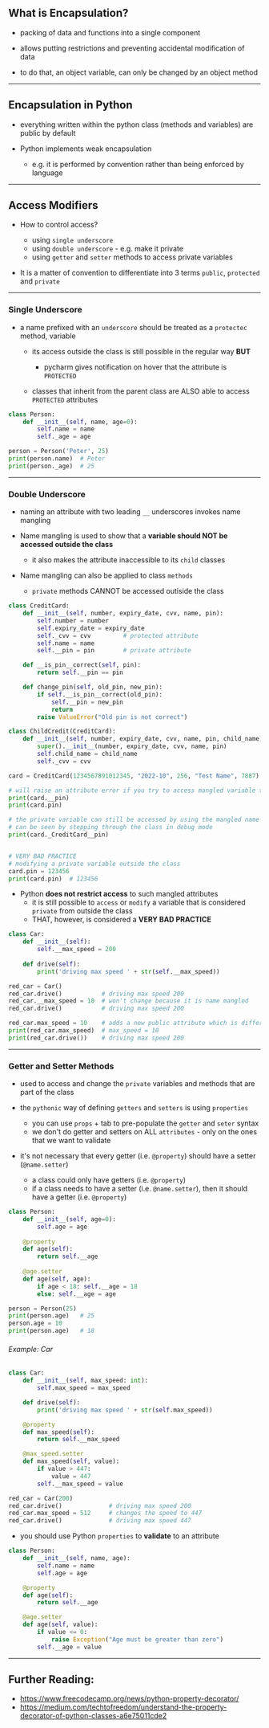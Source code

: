 
## What is Encapsulation?

* packing of data and functions into a single component

* allows putting restrictions and preventing accidental modification of data

* to do that, an object variable, can only be changed by an object method

-------------------------

## Encapsulation in Python

* everything written within the python class (methods and variables) are public by default

* Python implements weak encapsulation
  * e.g. it is performed by convention rather than being enforced by language

---------------------------

## Access Modifiers

* How to control access?
  * using `single underscore`
  * using `double underscore`  - e.g. make it private
  * using `getter` and `setter` methods to access private variables

* It is a matter of convention to differentiate into 3 terms `public`, `protected` and `private`

------------------------------

### Single Underscore

* a name prefixed with an `underscore` should be treated as a `protectec` method, variable
  * its access outside the class is still possible in the regular way **BUT**
    * pycharm gives notification on hover that the attribute is `PROTECTED`

  * classes that inherit from the parent class are ALSO able to access `PROTECTED` attributes

```python
class Person:
    def __init__(self, name, age=0):
        self.name = name
        self._age = age

person = Person('Peter', 25)
print(person.name)	# Peter
print(person._age)	# 25
```

------------------------------

### Double Underscore

* naming an attribute with two leading `__` underscores invokes name mangling


* Name mangling is used to show that a **variable should NOT be accessed outside the class**
  * it also makes the attribute inaccessible to its `child` classes

* Name mangling can also be applied to class `methods`
  * `private` methods CANNOT be accessed outiside the class

```python
class CreditCard:
    def __init__(self, number, expiry_date, cvv, name, pin):
        self.number = number
        self.expiry_date = expiry_date
        self._cvv = cvv         # protected attribute
        self.name = name
        self.__pin = pin        # private attribute

    def __is_pin__correct(self, pin):
        return self.__pin == pin

    def change_pin(self, old_pin, new_pin):
        if self.__is_pin__correct(old_pin):
            self.__pin = new_pin
            return
        raise ValueError("Old pin is not correct")

class ChildCredit(CreditCard):
    def __init__(self, number, expiry_date, cvv, name, pin, child_name):
        super().__init__(number, expiry_date, cvv, name, pin)
        self.child_name = child_name
        self._cvv = cvv

card = CreditCard(1234567891012345, "2022-10", 256, "Test Name", 7887)

# will raise an attribute error if you try to access mangled variable the usual way
print(card.__pin)
print(card.pin)

# the private variable can still be accessed by using the mangled name
# can be seen by stepping through the class in debug mode
print(card._CreditCard__pin)


# VERY BAD PRACTICE
# modifying a private variable outside the class
card.pin = 123456
print(card.pin)  # 123456
```

* Python **does not restrict access** to such mangled attributes
    * it is still possible to `access` or `modify` a variable that is considered `private` from outside the class
    * THAT, however, is considered a **VERY BAD PRACTICE**

```python
class Car:
    def __init__(self):
        self.__max_speed = 200
     
    def drive(self):
        print('driving max speed ' + str(self.__max_speed))

red_car = Car()
red_car.drive()           # driving max speed 200
red_car.__max_speed = 10  # won't change because it is name mangled
red_car.drive()           # driving max speed 200

red_car.max_speed = 10    # adds a new public attribute which is different than the  one in th class
print(red_car.max_speed)  # max_speed = 10
print(red_car.drive())    # driving max speed 200
```

-------------------------------------------------

### Getter and Setter Methods

* used to access and change the `private` variables and methods that are part of the class
* the `pythonic` way of defining `getters` and `setters` is using `properties`
  * you can use `props` + tab to pre-populate the `getter` and `seter` syntax
  * we don't do getter and setters on ALL `attributes` - only on the ones that we want to validate
  

* it's not necessary that every getter (i.e. `@property`) should have a setter (`@name.setter`)
  * a class could only have getters (i.e. `@property`)
  * if a class needs to have a setter (i.e. `@name.setter`), then it should have a getter (i.e. `@property`)

```python
class Person:
    def __init__(self, age=0):
        self.age = age
        
    @property
    def age(self):
        return self.__age
    
    @age.setter
    def age(self, age):
        if age < 18: self.__age = 18
        else: self.__age = age

person = Person(25)
print(person.age)	# 25
person.age = 10
print(person.age)	# 18
```

###### Example: Car

```python
class Car:
    def __init__(self, max_speed: int):
        self.max_speed = max_speed

    def drive(self):
        print('driving max speed ' + str(self.max_speed))

    @property
    def max_speed(self):
        return self.__max_speed

    @max_speed.setter
    def max_speed(self, value):
        if value > 447:
            value = 447
        self.__max_speed = value

red_car = Car(200)
red_car.drive()             # driving max speed 200
red_car.max_speed = 512     # changes the speed to 447
red_car.drive()             # driving max speed 447
```

* you should use Python `properties` to **validate** to an attribute

```python
class Person:
    def __init__(self, name, age):
        self.name = name
        self.age = age

    @property
    def age(self):
        return self.__age

    @age.setter
    def age(self, value):
        if value <= 0: 
            raise Exception("Age must be greater than zero")
        self.__age = value
```

---------------------

## Further Reading:
* https://www.freecodecamp.org/news/python-property-decorator/
* https://medium.com/techtofreedom/understand-the-property-decorator-of-python-classes-a6e75011cde2